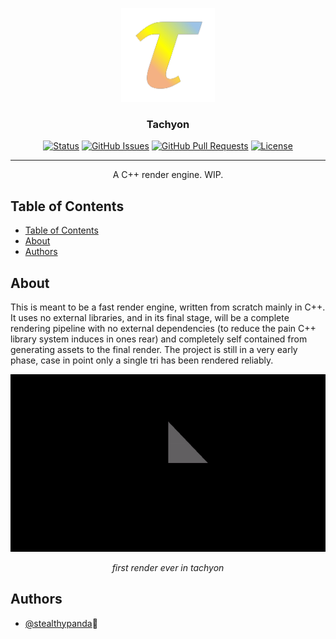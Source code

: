 <p align="center">
  <a href="https://github.com/StealthyPanda/buffinc" rel="noopener">
 <img width=150px height=150px src="./docs/logo.png" alt="Project logo"></a>
</p>

<h3 align="center">Tachyon</h3>

<div align="center">

  [![Status](https://img.shields.io/badge/status-active-success.svg)]() 
  [![GitHub Issues](https://img.shields.io/github/issues/stealthypanda/buffinc.svg)](https://img.shields.io/github/issues/stealthypanda/buffinc.svg)
  [![GitHub Pull Requests](https://img.shields.io/github/issues-pr/stealthypanda/buffinc.svg)](https://img.shields.io/github/issues-pr/stealthypanda/buffinc.svg)
  [![License](https://img.shields.io/badge/license-MIT-blue.svg)](/LICENSE)
  <!-- ![GitHub release (latest by date)](https://img.shields.io/github/v/release/stealthypanda/buffinc) -->

</div>

---

<p align="center"> A C++ render engine. WIP.
    <br> 
</p>

## Table of Contents
- [Table of Contents](#table-of-contents)
- [About ](#about-)
- [Authors ](#authors-)




## About <a name = "about"></a>
This is meant to be a fast render engine, written from scratch mainly in C++. It uses no external libraries, and in its final stage, will be a complete rendering pipeline with no external dependencies (to reduce the pain C++ library system induces in ones rear) and completely self contained from generating assets to the final render. The project is still in a very early phase, case in point only a single tri has been rendered reliably. 

<div align = "center">

  ![First Render in tachyon](./docs/firstrender.gif)

  *first render ever in tachyon*
  
</div>

<!-- ## Getting Started <a name = "getting_started"></a> -->
<!-- ### Prerequisites
This library is self contained, and optionally uses matplotlib for plotting graphs.

### Installing
This library can be installed from pypi using pip:


```
$ pip install buffinc
```

To make sure everything installed properly, import the main and only module in python:

```
from quantum import * -->

<!-- ## 🔧 Running the tests <a name = "tests"></a>
Explain how to run the automated tests for this system.

### Break down into end to end tests
Explain what these tests test and why

```
Give an example
```

### And coding style tests
Explain what these tests test and why

```
Give an example
``` -->
<!-- 
## Usage <a name="usage"></a>
*Go through example.ipynb for a comprehensive guide on using this library*

Sample workflow:

```
entangler = qprogram(
    nqbits = 2,
    name = "Entangler"
)
entangler.addgates(0, [HGATE, CNOT0])
entangler.compile()
```
Compiler result:
```
Compiling Entangler...

Entangler
q0(0) ⮕  -----[ h ]--⌈ c0 c0 ⌉-------
q1(0) ⮕  ------------⌊ c0 c0 ⌋-------


Compilation of Entangler complete!
```

and to run the program:

```
entangler.run(graph = True)
```
![graph](./docs/graph.png)

and view bloch spheres for qubits:
```
plotbloch(HGATE * [0, 1])
```
![bloch](./docs/bloch.png) -->

<!-- ## 🚀 Deployment <a name = "deployment"></a>
Add additional notes about how to deploy this on a live system.

## ⛏️ Built Using <a name = "built_using"></a>
- [MongoDB](https://www.mongodb.com/) - Database
- [Express](https://expressjs.com/) - Server Framework
- [VueJs](https://vuejs.org/) - Web Framework
- [NodeJs](https://nodejs.org/en/) - Server Environment -->

## Authors <a name = "authors"></a>
- [@stealthypanda](https://github.com/stealthypanda)🐼


<!-- 
See also the list of [contributors](https://github.com/kylelobo/The-Documentation-Compendium/contributors) who participated in this project.

## 🎉 Acknowledgements <a name = "acknowledgement"></a>
- Hat tip to anyone whose code was used
- Inspiration
- References -->
